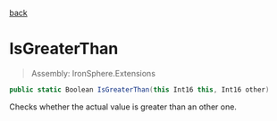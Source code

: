 ﻿

[back](/IronSphere.Extensions/types/ShortExtension)

# IsGreaterThan

> Assembly: IronSphere.Extensions

```csharp
public static Boolean IsGreaterThan(this Int16 this, Int16 other)
```

Checks whether the actual value is greater than an other one.

 
